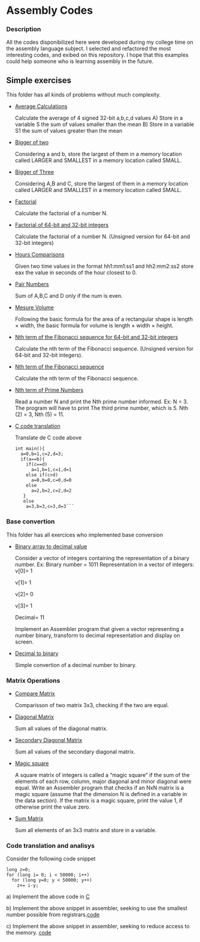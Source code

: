 # Assembly Codes

### Description

All the codes disponibilized here were developed during my college time on the assembly language subject. I selected and refactored the most interesting codes, and exibed on this repository. I hope that this examples could help someone who is learning assembly in the future. 

## Simple exercises 
This folder has all kinds of problems without much complexity.

- [Average Calculations](https://github.com/Stopasola/assembly-codes/blob/main/simple_exercices/average_calculations.s)

  Calculate the average of 4 signed 32-bit a,b,c,d values
  A) Store in a variable S the sum of values ​​smaller than the mean
  B) Store in a variable S1 the sum of values ​​greater than the mean

- [Bigger of two](https://github.com/Stopasola/assembly-codes/blob/main/simple_exercices/bigger_of_2.s)

  Considering a and b, store the largest of them in a memory location called 
  LARGER and SMALLEST in a memory location called SMALL.

- [Bigger of Three](https://github.com/Stopasola/assembly-codes/blob/main/simple_exercices/bigger_of_3.s)

  Considering A,B and C, store the largest of them in a memory location called
  LARGER and SMALLEST in a memory location called SMALL.

- [Factorial](https://github.com/Stopasola/assembly-codes/blob/main/simple_exercices/calculate_factorial.s)
  
  Calculate the factorial of a number N.

- [Factorial of 64-bit and 32-bit integers](https://github.com/Stopasola/assembly-codes/blob/main/simple_exercices/calculate_factorial_32%2664_bits.s)
  
  Calculate the factorial of a number N. (Unsigned version for 64-bit and 32-bit integers)

- [Hours Comparisons](https://github.com/Stopasola/assembly-codes/blob/main/simple_exercices/hours_comparisons.s)

  Given two time values ​​in the format hh1:mm1:ss1 and hh2:mm2:ss2 store eax the value in seconds of     the hour closest to 0.

- [Pair Numbers](https://github.com/Stopasola/assembly-codes/blob/main/simple_exercices/pair_numbers.s)
  
  Sum of A,B,C and D only if the num is even.

- [Mesure Volume](https://github.com/Stopasola/assembly-codes/blob/main/simple_exercices/mesure_volume.s)
  
  Following the basic formula for the area of a rectangular shape is length × width, the basic formula   for volume is length × width × height.

- [Nth term of the Fibonacci sequence for 64-bit and 32-bit integers](https://github.com/Stopasola/assembly-codes/blob/main/simple_exercices/nth_fibonacci_sequence_32%2664_bits.s)
  
  Calculate the nth term of the Fibonacci sequence. (Unsigned version for 64-bit and 32-bit integers).

- [Nth term of the Fibonacci sequence](https://github.com/Stopasola/assembly-codes/blob/main/simple_exercices/nth_fibonacci_sequence.s)
  
  Calculate the nth term of the Fibonacci sequence.

- [Nth term of Prime Numbers](https://github.com/Stopasola/assembly-codes/blob/main/simple_exercices/nth_prime_number.s)
  
  Read a number N and print the Nth prime number informed.
  Ex: N = 3. 
  The program will have to print The third prime number, which is 5. 
  Nth (2) = 3, Nth (5) = 11.

- [C code translation](https://github.com/Stopasola/assembly-codes/blob/main/simple_exercices/code_translation.s)

  Translate de C code above

  ``` int a,b,c,d;
  int main(){
    a=0,b=1,c=2,d=3;
    if(a==b){
      if(c==d)
        a=1,b=1,c=1,d=1
      else if(c>d)
        a=0,b=0,c=0,d=0
      else
        a=2,b=2,c=2,d=2
     }
     else
      a=3,b=3,c=3,d=3```

### Base convertion
This folder has all exercices who implemented base conversion

- [Binary array to decimal value](https://github.com/Stopasola/assembly-codes/blob/main/base_convetion/bin_array_2_decimal.asm)

  Consider a vector of integers containing the representation of a binary number.
  Ex: Binary number = 1011
  Representation in a vector of integers:
  v[0]= 1

  v[1]= 1

  v[2]= 0

  v[3]= 1

  Decimal= 11

  Implement an Assembler program that given a vector representing a number
  binary, transform to decimal representation and display on screen.

- [Decimal to binary](https://github.com/Stopasola/assembly-codes/blob/main/base_convetion/decimal_2_binary.s)

  Simple convertion of a decimal number to binary.

### Matrix Operations

- [Compare Matrix](https://github.com/Stopasola/assembly-codes/blob/main/matrix_operations/compare_matrix.s)
  
  Comparisson of two matrix 3x3, checking if the two are equal.

- [Diagonal Matrix](https://github.com/Stopasola/assembly-codes/blob/main/matrix_operations/diagonal_matrix.s)

  Sum all values of the diagonal matrix.

- [Secondary Diagonal Matrix](https://github.com/Stopasola/assembly-codes/blob/main/matrix_operations/secondary_diagonal_matrix.s)

  Sum all values of the secondary diagonal matrix.

- [Magic square](https://github.com/Stopasola/assembly-codes/blob/main/matrix_operations/magic_square.s)
  
  A square matrix of integers is called a “magic square” if the
  sum of the elements of each row, column, major diagonal and minor diagonal
  were equal. Write an Assembler program that checks if an NxN matrix is
  a magic square (assume that the dimension N is defined in a variable in the
  data section). If the matrix is ​​a magic square, print the value 1, if
  otherwise print the value zero.

- [Sum Matrix](https://github.com/Stopasola/assembly-codes/blob/main/matrix_operations/sum_matrix.s)
  
  Sum all elements of an 3x3 matrix and store in a variable.


### Code translation and analisys
Consider the following code snippet

```
long z=0;
for (long i= 0; i < 50000; i++)
  for (long y=0; y < 50000; y++)
    z+= i-y;
```
      
a) Implement the above code in [C](https://github.com/Stopasola/assembly-codes/blob/main/code_translation_%26%26_analisys/answer_a.c)

b) Implement the above snippet in assembler, seeking to use the smallest number
possible from registrars.[code](https://github.com/Stopasola/assembly-codes/blob/main/code_translation_%26%26_analisys/answer_b.s)

c) Implement the above snippet in assembler, seeking to reduce access to the
memory. [code](https://github.com/Stopasola/assembly-codes/blob/main/code_translation_%26%26_analisys/answer_c.s)
